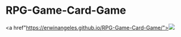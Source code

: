 # RPG-Game-Card-Game

<a href"https://erwinangeles.github.io/RPG-Game-Card-Game/"><img src="https://erwinangeles.github.io/RPG-Game-Card-Game/assets/images/rpg-game.png"/></a>
